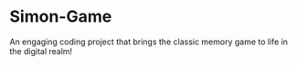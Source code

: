 # Simon-Game
An engaging coding project that brings the classic memory game to life in the digital realm!
